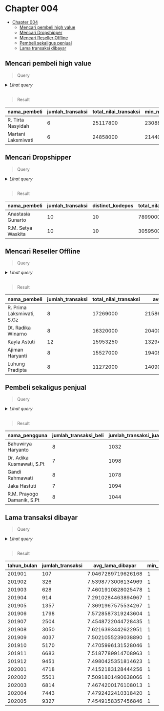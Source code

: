 # Chapter 004

- [Chapter 004](#chapter-004)
	- [Mencari pembeli high value](#mencari-pembeli-high-value)
	- [Mencari Dropshipper](#mencari-dropshipper)
	- [Mencari Reseller Offline](#mencari-reseller-offline)
	- [Pembeli sekaligus penjual](#pembeli-sekaligus-penjual)
	- [Lama transaksi dibayar](#lama-transaksi-dibayar)

## Mencari pembeli high value

> Query

<details>

<summary> <i>Lihat query</i> </summary>

```postgresql
-- Buatlah SQL query untuk mencari pembeli yang sudah bertransaksi lebih dari 5 kali, 
-- dan setiap transaksi lebih dari 2,000,000.

-- Tampilkan nama_pembeli, jumlah_transaksi, total_nilai_transaksi, min_nilai_transaksi. 
-- Urutkan dari total_nilai_transaksi terbesar!

select 
	nama_user as nama_pembeli,
	count(1) as jumlah_transaksi,
	sum(total) as total_nilai_transaksi,
	min(total) as min_nilai_transaksi
from orders 
join users 
	on buyer_id = user_id
group by buyer_id, nama_user
having count(1) > 5
	and min(total) > 2000000
order by 3 desc
```

</details>

</br>

> Result

|nama_pembeli|jumlah_transaksi|total_nilai_transaksi|min_nilai_transaksi|
|------------|----------------|---------------------|-------------------|
|R. Tirta Nasyidah|6|25117800|2308800|
|Martani Laksmiwati|6|24858000|2144000|

## Mencari Dropshipper

> Query

<details>

<summary> <i>Lihat query</i> </summary>

```postgresql
-- Dropshipper: pembeli yang membeli barang akan tetapi dikirim ke orang lain. 
-- Ciri-cirinya yakni transaksinya banyak, dengan alamat yang berbeda-beda.

-- Cari pembeli dengan 10 kali transaksi atau lebih yang alamat pengiriman 
-- transaksi selalu berbeda setiap transaksi.

-- Tampilkan nama_pembeli, jumlah_transaksi, distinct_kodepos, 
-- total_nilai_transaksi, avg_nilai_transaksi. Urutkan dari jumlah transaksi terbesar

select
	nama_user as nama_pembeli,
	count(1) as jumlah_transaksi,
	count(distinct orders.kodepos) as distinct_kodepos,
	sum(total) as total_nilai_transaksi,
	avg(total) as avg_nilai_transaksi
from orders
inner join users
	on user_id = buyer_id
group by user_id, nama_user
having count(distinct orders.kodepos) >= 10
	and count(1) = count(distinct orders.kodepos)
order by count(1) desc
```

</details>

</br>

> Result

|nama_pembeli|jumlah_transaksi|distinct_kodepos|total_nilai_transaksi|avg_nilai_transaksi|
|------------|----------------|----------------|---------------------|-------------------|
|Anastasia Gunarto|10|10|7899000|789900.000000000000|
|R.M. Setya Waskita|10|10|30595000|3059500.000000000000|

## Mencari Reseller Offline

> Query

<details>

<summary> <i>Lihat query</i> </summary>

```postgresql
-- Reseller offline: pembeli yang sering sekali membeli barang dan 
-- seringnya dikirimkan ke alamat yang sama. Pembelian juga dengan
-- quantity produk yang banyak. Sehingga kemungkinan barang ini 
-- akan dijual lagi.

-- Jadi buatlah SQL query untuk mencari pembeli yang punya 8 atau 
-- lebih transaksi yang alamat pengiriman transaksi sama dengan 
-- alamat pengiriman utama, dan rata-rata total quantity per 
-- transaksi lebih dari 10.

-- Tampilkan nama_pembeli, jumlah_transaksi, total_nilai_transaksi, 
-- avg_nilai_transaksi, avg_quantity_per_transaksi. Urutkan dari 
-- total_nilai_transaksi yang paling besar

select
	nama_user as nama_pembeli,
	count(1) as jumlah_transaksi,
	sum(total) as total_nilai_transaksi,
	avg(total) as avg_nilai_transaksi,
	avg(total_quantity) as avg_quantity_per_transaksi
from orders
inner join users on user_id = buyer_id
inner join (select order_id, sum(quantity) as total_quantity from order_details group by 1) as summary_order using(order_id)
where orders.kodepos = users.kodepos
group by user_id, nama_user
having count(1)>=8 and avg(total_quantity)>10
order by 3 desc
```

</details>

</br>

> Result

|nama_pembeli|jumlah_transaksi|total_nilai_transaksi|avg_nilai_transaksi|avg_quantity_per_transaksi|
|------------|----------------|---------------------|-------------------|--------------------------|
|R. Prima Laksmiwati, S.Gz|8|17269000|2158625.000000000000|100.2500000000000000|
|Dt. Radika Winarno|8|16320000|2040000.000000000000|90.5000000000000000|
|Kayla Astuti|12|15953250|1329437.500000000000|80.6666666666666667|
|Ajiman Haryanti|8|15527000|1940875.000000000000|95.0000000000000000|
|Luhung Pradipta|8|11272000|1409000.000000000000|131.2500000000000000|

## Pembeli sekaligus penjual

> Query

<details>

<summary> <i>Lihat query</i> </summary>

```postgresql
-- Cari penjual yang juga pernah bertransaksi sebagai pembeli minimal 7 kali.

select
	nama_user as nama_pengguna,
	jumlah_transaksi_beli,
	jumlah_transaksi_jual
from users
inner join (select buyer_id, count(1) as jumlah_transaksi_beli from orders group by 1) as buyer on buyer_id = user_id
inner join (select seller_id, count(1) as jumlah_transaksi_jual from orders group by 1) as seller on seller_id = user_id
where jumlah_transaksi_beli >= 7
order by 1
```

</details>

</br>

> Result

|nama_pengguna|jumlah_transaksi_beli|jumlah_transaksi_jual|
|-------------|---------------------|---------------------|
|Bahuwirya Haryanto|8|1032|
|Dr. Adika Kusmawati, S.Pt|7|1098|
|Gandi Rahmawati|8|1078|
|Jaka Hastuti|7|1094|
|R.M. Prayogo Damanik, S.Pt|8|1044|

## Lama transaksi dibayar

> Query

<details>

<summary> <i>Lihat query</i> </summary>

```postgresql
-- Hitung rata-rata lama waktu dari transaksi dibuat sampai dibayar, dikelompokkan per bulan.
select to_char(created_at, 'YYYYMM') as tahun_bulan, count(1) as jumlah_transaksi,
avg(extract('day' from age(paid_at, created_at))) as avg_lama_dibayar,
min(extract('day' from age(paid_at, created_at))) min_lama_dibayar,
max(extract('day' from age(paid_at, created_at))) max_lama_dibayar
from orders
where paid_at is not null
group by 1
order by 1
```

</details>

</br>


> Result

|tahun_bulan|jumlah_transaksi|avg_lama_dibayar|min_lama_dibayar|max_lama_dibayar|
|-----------|----------------|----------------|----------------|----------------|
|201901|107|7.0467289719626168|1|14|
|201902|326|7.5398773006134969|1|14|
|201903|628|7.4601910828025478|1|14|
|201904|914|7.2910284463894967|1|14|
|201905|1357|7.3691967575534267|1|14|
|201906|1798|7.5728587319243604|1|14|
|201907|2504|7.4548722044728435|1|14|
|201908|3050|7.6216393442622951|1|14|
|201909|4037|7.5021055239038890|1|14|
|201910|5170|7.4705996131528046|1|14|
|201911|6683|7.5187789914708963|1|14|
|201912|9451|7.4980425351814623|1|14|
|202001|4718|7.4152183128444256|1|14|
|202002|5501|7.5091801490638066|1|14|
|202003|6814|7.4674200176108013|1|14|
|202004|7443|7.4792422410318420|1|14|
|202005|9327|7.4549158357456846|1|14|